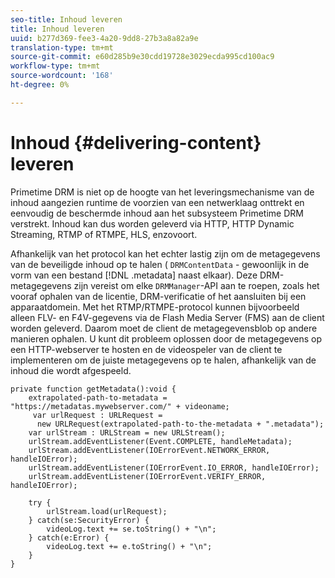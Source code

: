 ```yaml
---
seo-title: Inhoud leveren
title: Inhoud leveren
uuid: b277d369-fee3-4a20-9dd8-27b3a8a82a9e
translation-type: tm+mt
source-git-commit: e60d285b9e30cdd19728e3029ecda995cd100ac9
workflow-type: tm+mt
source-wordcount: '168'
ht-degree: 0%

---
```



# Inhoud {#delivering-content} leveren

Primetime DRM is niet op de hoogte van het leveringsmechanisme van de inhoud aangezien runtime de voorzien van een netwerklaag onttrekt en eenvoudig de beschermde inhoud aan het subsysteem Primetime DRM verstrekt. Inhoud kan dus worden geleverd via HTTP, HTTP Dynamic Streaming, RTMP of RTMPE, HLS, enzovoort.

Afhankelijk van het protocol kan het echter lastig zijn om de metagegevens van de beveiligde inhoud op te halen ( `DRMContentData` - gewoonlijk in de vorm van een bestand [!DNL .metadata] naast elkaar). Deze DRM-metagegevens zijn vereist om elke `DRMManager`-API aan te roepen, zoals het vooraf ophalen van de licentie, DRM-verificatie of het aansluiten bij een apparaatdomein. Met het RTMP/RTMPE-protocol kunnen bijvoorbeeld alleen FLV- en F4V-gegevens via de Flash Media Server (FMS) aan de client worden geleverd. Daarom moet de client de metagegevensblob op andere manieren ophalen. U kunt dit probleem oplossen door de metagegevens op een HTTP-webserver te hosten en de videospeler van de client te implementeren om de juiste metagegevens op te halen, afhankelijk van de inhoud die wordt afgespeeld.

```
private function getMetadata():void { 
    extrapolated-path-to-metadata = "https://metadatas.mywebserver.com/" + videoname; 
     var urlRequest : URLRequest =  
      new URLRequest(extrapolated-path-to-the-metadata + ".metadata");  
    var urlStream : URLStream = new URLStream();  
    urlStream.addEventListener(Event.COMPLETE, handleMetadata);  
    urlStream.addEventListener(IOErrorEvent.NETWORK_ERROR, handleIOError);  
    urlStream.addEventListener(IOErrorEvent.IO_ERROR, handleIOError);  
    urlStream.addEventListener(IOErrorEvent.VERIFY_ERROR, handleIOError);  
 
    try { 
        urlStream.load(urlRequest);  
    } catch(se:SecurityError) { 
        videoLog.text += se.toString() + "\n";  
    } catch(e:Error) { 
        videoLog.text += e.toString() + "\n";  
    } 
} 
```

